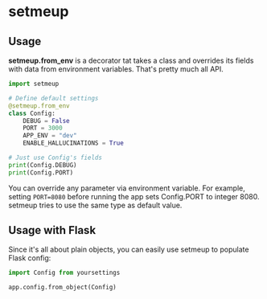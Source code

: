# setmeup

## Usage

**setmeup.from_env** is a decorator tat takes a class and overrides its fields with data from environment variables. That's pretty much all API.

```python
import setmeup

# Define default settings
@setmeup.from_env
class Config:
    DEBUG = False
    PORT = 3000
    APP_ENV = "dev"
    ENABLE_HALLUCINATIONS = True

# Just use Config's fields
print(Config.DEBUG)
print(Config.PORT)

```

You can override any parameter via environment variable.
For example, setting `PORT=8080` before running the app sets Config.PORT to integer 8080. setmeup tries to use the same type as default value.

## Usage with Flask

Since it's all about plain objects, you can easily use setmeup to populate Flask config:

```python
import Config from yoursettings

app.config.from_object(Config)
```
